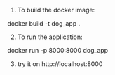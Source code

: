 1) To build the docker image:

docker build  -t dog_app .

2) To run the application:

docker run -p 8000:8000 dog_app

3) try it on http://localhost:8000

